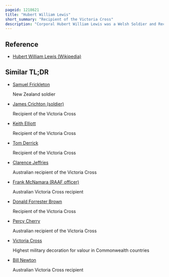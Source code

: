 ```yaml
---
pageid: 1218621
title: "Hubert William Lewis"
short_summary: "Recipient of the Victoria Cross"
description: "Corporal Hubert William Lewis was a Welsh Soldier and Recipient of the Victoria cross the highest and most prestigious Award for Gallantry in the Face of the Enemy that can be awarded to british and Commonwealth Forces."
---
```


## Reference

- [Hubert William Lewis (Wikipedia)](https://en.wikipedia.org/?curid=1218621)

## Similar TL;DR

- [Samuel Frickleton](/tldr/en/samuel-frickleton)

  New Zealand soldier

- [James Crichton (soldier)](/tldr/en/james-crichton-soldier)

  Recipient of the Victoria Cross

- [Keith Elliott](/tldr/en/keith-elliott)

  Recipient of the Victoria Cross

- [Tom Derrick](/tldr/en/tom-derrick)

  Recipient of the Victoria Cross

- [Clarence Jeffries](/tldr/en/clarence-jeffries)

  Australian recipient of the Victoria Cross

- [Frank McNamara (RAAF officer)](/tldr/en/frank-mcnamara-raaf-officer)

  Australian Victoria Cross recipient

- [Donald Forrester Brown](/tldr/en/donald-forrester-brown)

  Recipient of the Victoria Cross

- [Percy Cherry](/tldr/en/percy-cherry)

  Australian recipient of the Victoria Cross

- [Victoria Cross](/tldr/en/victoria-cross)

  Highest military decoration for valour in Commonwealth countries

- [Bill Newton](/tldr/en/bill-newton)

  Australian Victoria Cross recipient
